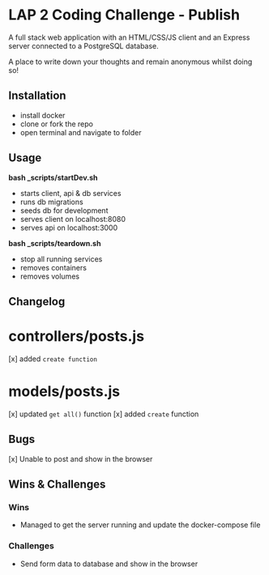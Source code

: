 #  LAP 2 Coding Challenge - Publish

A full stack web application with an HTML/CSS/JS client and an Express server connected to a PostgreSQL database.

A place to write down your thoughts and remain anonymous whilst doing so!


## Installation

 - install docker
 - clone or fork the repo
 - open terminal and navigate to folder 

 ## Usage

**bash _scripts/startDev.sh**
- starts client, api & db services
- runs db migrations
- seeds db for development
- serves client on localhost:8080
- serves api on localhost:3000

**bash _scripts/teardown.sh**
- stop all running services
- removes containers
- removes volumes

## Changelog

# controllers/posts.js

[x] added `create function`

# models/posts.js

[x] updated `get all()` function
[x] added `create` function 

## Bugs

[x] Unable to post and show in the browser

## Wins & Challenges

### Wins 

- Managed to get the server running and update the docker-compose file 

### Challenges 

 - Send form data to database and show in the browser 

